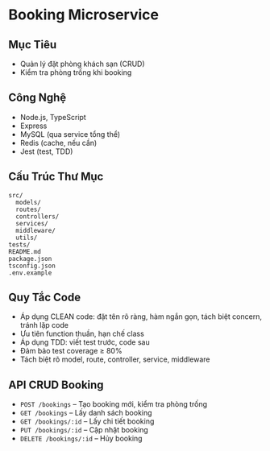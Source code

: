 # Booking Microservice

## Mục Tiêu
- Quản lý đặt phòng khách sạn (CRUD)
- Kiểm tra phòng trống khi booking

## Công Nghệ
- Node.js, TypeScript
- Express
- MySQL (qua service tổng thể)
- Redis (cache, nếu cần)
- Jest (test, TDD)

## Cấu Trúc Thư Mục
```
src/
  models/
  routes/
  controllers/
  services/
  middleware/
  utils/
tests/
README.md
package.json
tsconfig.json
.env.example
```

## Quy Tắc Code
- Áp dụng CLEAN code: đặt tên rõ ràng, hàm ngắn gọn, tách biệt concern, tránh lặp code
- Ưu tiên function thuần, hạn chế class
- Áp dụng TDD: viết test trước, code sau
- Đảm bảo test coverage ≥ 80%
- Tách biệt rõ model, route, controller, service, middleware

## API CRUD Booking
- `POST /bookings` – Tạo booking mới, kiểm tra phòng trống
- `GET /bookings` – Lấy danh sách booking
- `GET /bookings/:id` – Lấy chi tiết booking
- `PUT /bookings/:id` – Cập nhật booking
- `DELETE /bookings/:id` – Hủy booking 